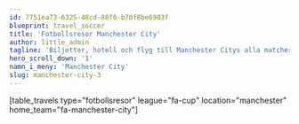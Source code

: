 ```yaml
---
id: 7751ea73-6325-48cd-88f6-b70f8be6903f
blueprint: travel_soccer
title: 'Fotbollsresor Manchester City'
author: little_admin
tagline: 'Biljetter, hotell och flyg till Manchester Citys alla matcher i FA Cup'
hero_scroll_down: '1'
namn_i_meny: 'Manchester City'
slug: manchester-city-3
---
```

<p>[table_travels type="fotbollsresor" league="fa-cup" location="manchester" home_team="fa-manchester-city"]</p>
